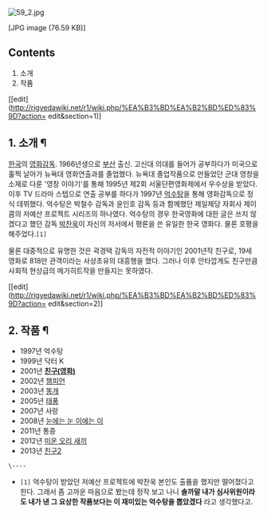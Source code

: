 ![59_2.jpg](//rv.wkcdn.net/http://rigvedawiki.net/r1/pds/59_2.jpg)

[JPG image (76.59 KB)]

## Contents

    

1. 소개 
2. 작품 

[[edit](http://rigvedawiki.net/r1/wiki.php/%EA%B3%BD%EA%B2%BD%ED%83%9D?action=
edit&section=1)]

## 1. 소개 ¶

[한국](%ED%95%9C%EA%B5%AD.md)의 [영화감독](%EC%98%81%ED%99%94%20%EA%B0%90%EB%8F%85.md). 1966년생으로
[부산](%EB%B6%80%EC%82%B0.md) 출신. 고신대 의대를 들어가 공부하다가 미국으로 훌쩍 날아가 뉴욕대 영화연출과를
졸업했다. 뉴욕대 졸업작품으로 만들었던 군대 영창을 소재로 다룬 '영창 이야기'를 통해 1995년 제2회 서울단편영화제에서 우수상을 받았다.
이후 TV 드라마 스텝으로 연출 공부를 하다가 1997년 [억수탕](%EC%96%B5%EC%88%98%ED%83%95.md)을 통해
영화감독으로 정식 데뷔했다. 억수탕은 박철수 감독과 윤인호 감독 등과 함께했던 제일제당 자회사 제이콤의 저예산 프로젝트 시리즈의 하나였다.
억수탕의 경우 한국영화에 대한 글은 쓰지 않겠다고 했던 감독 [박찬욱](%EB%B0%95%EC%B0%AC%EC%9A%B1.md)이
자신의 저서에서 평론을 쓴 유일한 한국 영화다. 물론 호평을 해주었다.`[1]`

  

물론 대중적으로 유명한 것은 곽경택 감독의 자전적 이야기인 2001년작 친구로, 19세 영화로 818만 관객이라는 사상초유의 대흥행을 했다.
그러나 이후 안타깝게도 친구만큼 사회적 현상급의 메가히트작을 만들지는 못하였다.

[[edit](http://rigvedawiki.net/r1/wiki.php/%EA%B3%BD%EA%B2%BD%ED%83%9D?action=
edit&section=2)]

## 2. 작품 ¶

  * 1997년 억수탕 
  * 1999년 닥터 K 
  * 2001년 **[친구(영화)](%EC%B9%9C%EA%B5%AC%28%EC%98%81%ED%99%94%29.md)**
  * 2002년 [챔피언](%EC%B1%94%ED%94%BC%EC%96%B8.md)
  * 2003년 [똥개](%EB%98%A5%EA%B0%9C.md)
  * 2005년 [태풍](%ED%83%9C%ED%92%8D.md)
  * 2007년 사랑
  * 2008년 [눈에는 눈 이에는 이](%EB%88%88%EC%97%90%EB%8A%94%20%EB%88%88%20%EC%9D%B4%EC%97%90%EB%8A%94%20%EC%9D%B4.md)
  * 2011년 통증 
  * 2012년 [미운 오리 새끼](%EB%AF%B8%EC%9A%B4%20%EC%98%A4%EB%A6%AC%20%EC%83%88%EB%81%BC.md)
  * 2013년 [친구2](%EC%B9%9C%EA%B5%AC2.md)

`\----`

  * `[1]` 억수탕이 받았던 저예산 프로젝트에 박찬욱 본인도 출품을 했지만 떨어졌다고 한다. 그래서 좀 고까운 마음으로 봤는데 정작 보고 나니 **솔까말 내가 심사위원이라도 내가 낸 그 요상한 작품보다는 이 재미있는 억수탕을 뽑았겠다** 라고 생각했다고.

